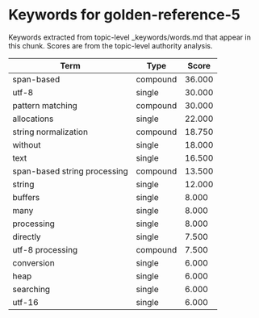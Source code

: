 # Keywords for golden-reference-5

Keywords extracted from topic-level _keywords/words.md that appear in this chunk.
Scores are from the topic-level authority analysis.

| Term | Type | Score |
|------|------|-------|
| span-based | compound | 36.000 |
| utf-8 | single | 30.000 |
| pattern matching | compound | 30.000 |
| allocations | single | 22.000 |
| string normalization | compound | 18.750 |
| without | single | 18.000 |
| text | single | 16.500 |
| span-based string processing | compound | 13.500 |
| string | single | 12.000 |
| buffers | single | 8.000 |
| many | single | 8.000 |
| processing | single | 8.000 |
| directly | single | 7.500 |
| utf-8 processing | compound | 7.500 |
| conversion | single | 6.000 |
| heap | single | 6.000 |
| searching | single | 6.000 |
| utf-16 | single | 6.000 |
